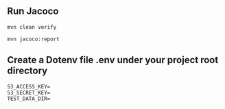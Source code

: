 ## Run Jacoco

```
mvn clean verify
```

```
mvn jacoco:report
```

## Create a Dotenv file .env under your project root directory 

```
S3_ACCESS_KEY=
S3_SECRET_KEY=
TEST_DATA_DIR=
```
